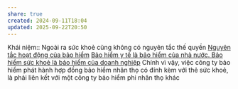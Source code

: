 ```yaml
---
share: true
created: 2024-09-11T18:04
updated: 2025-09-22T20:50
---
```

Khái niệm:: 
Ngoài ra sức khoẻ cũng không có nguyên tắc thế quyền 
[Nguyên tắc hoạt động của bảo hiểm](../Nguy%C3%AAn%20t%E1%BA%AFc%20ho%E1%BA%A1t%20%C4%91%E1%BB%99ng/index.md)
[Bảo hiểm y tế là bảo hiểm của nhà nước. Bảo hiểm sức khoẻ là bảo hiểm của doanh nghiệp](./B%E1%BA%A3o%20hi%E1%BB%83m%20y%20t%E1%BA%BF%20l%C3%A0%20b%E1%BA%A3o%20hi%E1%BB%83m%20c%E1%BB%A7a%20nh%C3%A0%20n%C6%B0%E1%BB%9Bc.%20B%E1%BA%A3o%20hi%E1%BB%83m%20s%E1%BB%A9c%20kho%E1%BA%BB%20l%C3%A0%20b%E1%BA%A3o%20hi%E1%BB%83m%20c%E1%BB%A7a%20doanh%20nghi%E1%BB%87p.md)
Chính vì vậy, việc công ty bảo hiểm phát hành hợp đồng bảo hiểm nhân thọ có đính kèm với thẻ sức khoẻ, là phải liên kết với một công ty bảo hiểm phi nhân thọ khác